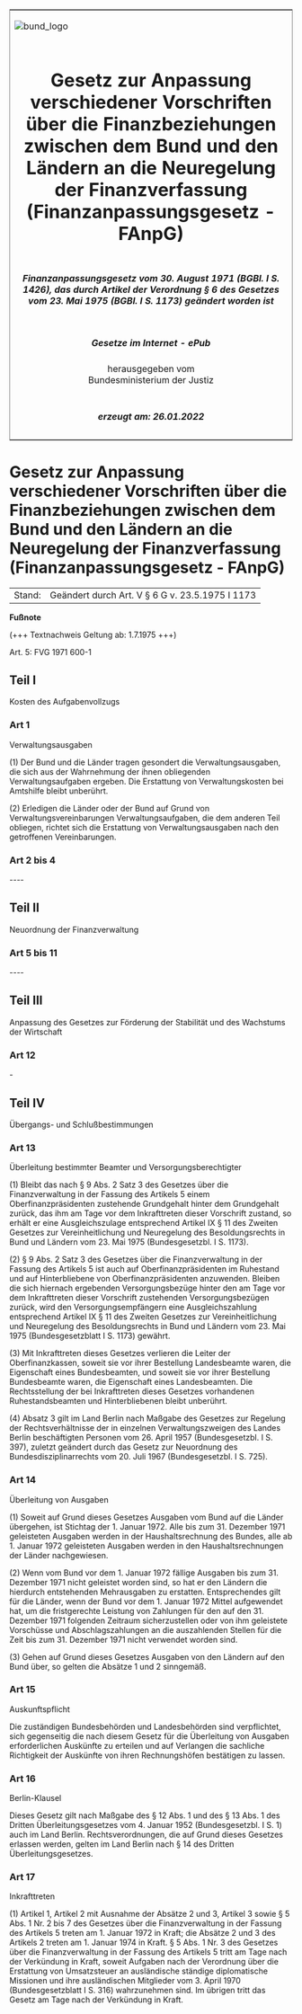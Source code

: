 <span id="DECKBLATT.html"></span>

<table border="0" frame="border" width="100%">

<tr valign="top">

<td align="left">

![bund\_logo](BfJ_2021_Web_de_de.gif)

</td>

<td align="right">

 

</td>

</tr>

<tr align="center" valign="middle">

<td colspan="2">

# Gesetz zur Anpassung verschiedener Vorschriften über die Finanzbeziehungen zwischen dem Bund und den Ländern an die Neuregelung der Finanzverfassung (Finanzanpassungsgesetz - FAnpG)

</td>

</tr>

<tr align="center" valign="middle">

<td colspan="2">

##### Finanzanpassungsgesetz vom 30. August 1971 (BGBl. I S. 1426), das durch Artikel der Verordnung § 6 des Gesetzes vom 23. Mai 1975 (BGBl. I S. 1173) geändert worden ist

</td>

</tr>

<tr align="center" valign="middle">

<td colspan="2">

  
  

##### Gesetze im Internet - ePub  
  
herausgegeben vom  
Bundesministerium der Justiz

</td>

</tr>

<tr align="center" valign="bottom">

<td colspan="2">

  
  

##### erzeugt am: 26.01.2022

</td>

</tr>

</table>

<span id="BJNR014260971.html"></span>

# Gesetz zur Anpassung verschiedener Vorschriften über die Finanzbeziehungen zwischen dem Bund und den Ländern an die Neuregelung der Finanzverfassung (Finanzanpassungsgesetz - FAnpG)

<div>

<div class="jnhtml">

|        |                                                 |
| ------ | ----------------------------------------------- |
| Stand: | Geändert durch Art. V § 6 G v. 23.5.1975 I 1173 |

</div>

</div>

<div>

  
**Fußnote**

<div class="jnhtml">

<div>

<div class="jurAbsatz">

(+++ Textnachweis Geltung ab: 1.7.1975 +++)

</div>

<div class="jurAbsatz">

  
Art. 5: FVG 1971 600-1

</div>

</div>

</div>

</div>

<span id="BJNR014260971BJNG000100319.html"></span>

## Teil I  
Kosten des Aufgabenvollzugs

<span id="BJNR014260971BJNE000500319.html"></span>

### Art 1  
Verwaltungsausgaben

<div>

<div class="jnhtml">

<div>

<div class="jurAbsatz">

(1) Der Bund und die Länder tragen gesondert die Verwaltungsausgaben,
die sich aus der Wahrnehmung der ihnen obliegenden Verwaltungsaufgaben
ergeben. Die Erstattung von Verwaltungskosten bei Amtshilfe bleibt
unberührt.

</div>

<div class="jurAbsatz">

(2) Erledigen die Länder oder der Bund auf Grund von
Verwaltungsvereinbarungen Verwaltungsaufgaben, die dem anderen Teil
obliegen, richtet sich die Erstattung von Verwaltungsausgaben nach den
getroffenen Vereinbarungen.

</div>

</div>

</div>

</div>

<span id="BJNR014260971BJNE000600319.html"></span>

### Art 2 bis 4  
\----

<span id="BJNR014260971BJNG000200319.html"></span>

## Teil II  
Neuordnung der Finanzverwaltung

<span id="BJNR014260971BJNE000700319.html"></span>

### Art 5 bis 11  
\----

<span id="BJNR014260971BJNG000300319.html"></span>

## Teil III  
Anpassung des Gesetzes zur Förderung der Stabilität und des Wachstums der Wirtschaft

<span id="BJNR014260971BJNE000800319.html"></span>

### Art 12  

<div>

<div class="jnhtml">

<div>

<div class="jurAbsatz">

\-

</div>

</div>

</div>

</div>

<span id="BJNR014260971BJNG000400319.html"></span>

## Teil IV  
Übergangs- und Schlußbestimmungen

<span id="BJNR014260971BJNE000900319.html"></span>

### Art 13  
Überleitung bestimmter Beamter und Versorgungsberechtigter

<div>

<div class="jnhtml">

<div>

<div class="jurAbsatz">

(1) Bleibt das nach § 9 Abs. 2 Satz 3 des Gesetzes über die
Finanzverwaltung in der Fassung des Artikels 5 einem
Oberfinanzpräsidenten zustehende Grundgehalt hinter dem Grundgehalt
zurück, das ihm am Tage vor dem Inkrafttreten dieser Vorschrift
zustand, so erhält er eine Ausgleichszulage entsprechend Artikel IX § 11
des Zweiten Gesetzes zur Vereinheitlichung und Neuregelung des
Besoldungsrechts in Bund und Ländern vom 23. Mai 1975 (Bundesgesetzbl. I
S. 1173).

</div>

<div class="jurAbsatz">

(2) § 9 Abs. 2 Satz 3 des Gesetzes über die Finanzverwaltung in der
Fassung des Artikels 5 ist auch auf Oberfinanzpräsidenten im Ruhestand
und auf Hinterbliebene von Oberfinanzpräsidenten anzuwenden. Bleiben die
sich hiernach ergebenden Versorgungsbezüge hinter den am Tage vor dem
Inkrafttreten dieser Vorschrift zustehenden Versorgungsbezügen zurück,
wird den Versorgungsempfängern eine Ausgleichszahlung entsprechend
Artikel IX § 11 des Zweiten Gesetzes zur Vereinheitlichung und
Neuregelung des Besoldungsrechts in Bund und Ländern vom 23. Mai 1975
(Bundesgesetzblatt I S. 1173) gewährt.

</div>

<div class="jurAbsatz">

(3) Mit Inkrafttreten dieses Gesetzes verlieren die Leiter der
Oberfinanzkassen, soweit sie vor ihrer Bestellung Landesbeamte waren,
die Eigenschaft eines Bundesbeamten, und soweit sie vor ihrer Bestellung
Bundesbeamte waren, die Eigenschaft eines Landesbeamten. Die
Rechtsstellung der bei Inkrafttreten dieses Gesetzes vorhandenen
Ruhestandsbeamten und Hinterbliebenen bleibt unberührt.

</div>

<div class="jurAbsatz">

(4) Absatz 3 gilt im Land Berlin nach Maßgabe des Gesetzes zur Regelung
der Rechtsverhältnisse der in einzelnen Verwaltungszweigen des Landes
Berlin beschäftigten Personen vom 26. April 1957 (Bundesgesetzbl. I S.
397), zuletzt geändert durch das Gesetz zur Neuordnung des
Bundesdisziplinarrechts vom 20. Juli 1967 (Bundesgesetzbl. I S. 725).

</div>

</div>

</div>

</div>

<span id="BJNR014260971BJNE001000319.html"></span>

### Art 14  
Überleitung von Ausgaben

<div>

<div class="jnhtml">

<div>

<div class="jurAbsatz">

(1) Soweit auf Grund dieses Gesetzes Ausgaben vom Bund auf die Länder
übergehen, ist Stichtag der 1. Januar 1972. Alle bis zum 31. Dezember
1971 geleisteten Ausgaben werden in der Haushaltsrechnung des Bundes,
alle ab 1. Januar 1972 geleisteten Ausgaben werden in den
Haushaltsrechnungen der Länder nachgewiesen.

</div>

<div class="jurAbsatz">

(2) Wenn vom Bund vor dem 1. Januar 1972 fällige Ausgaben bis zum 31.
Dezember 1971 nicht geleistet worden sind, so hat er den Ländern die
hierdurch entstehenden Mehrausgaben zu erstatten. Entsprechendes gilt
für die Länder, wenn der Bund vor dem 1. Januar 1972 Mittel aufgewendet
hat, um die fristgerechte Leistung von Zahlungen für den auf den 31.
Dezember 1971 folgenden Zeitraum sicherzustellen oder von ihm geleistete
Vorschüsse und Abschlagszahlungen an die auszahlenden Stellen für die
Zeit bis zum 31. Dezember 1971 nicht verwendet worden sind.

</div>

<div class="jurAbsatz">

(3) Gehen auf Grund dieses Gesetzes Ausgaben von den Ländern auf den
Bund über, so gelten die Absätze 1 und 2 sinngemäß.

</div>

</div>

</div>

</div>

<span id="BJNR014260971BJNE001100319.html"></span>

### Art 15  
Auskunftspflicht

<div>

<div class="jnhtml">

<div>

<div class="jurAbsatz">

Die zuständigen Bundesbehörden und Landesbehörden sind verpflichtet,
sich gegenseitig die nach diesem Gesetz für die Überleitung von Ausgaben
erforderlichen Auskünfte zu erteilen und auf Verlangen die sachliche
Richtigkeit der Auskünfte von ihren Rechnungshöfen bestätigen zu lassen.

</div>

</div>

</div>

</div>

<span id="BJNR014260971BJNE001200319.html"></span>

### Art 16  
Berlin-Klausel

<div>

<div class="jnhtml">

<div>

<div class="jurAbsatz">

Dieses Gesetz gilt nach Maßgabe des § 12 Abs. 1 und des § 13 Abs. 1 des
Dritten Überleitungsgesetzes vom 4. Januar 1952 (Bundesgesetzbl. I S. 1)
auch im Land Berlin. Rechtsverordnungen, die auf Grund dieses Gesetzes
erlassen werden, gelten im Land Berlin nach § 14 des Dritten
Überleitungsgesetzes.

</div>

</div>

</div>

</div>

<span id="BJNR014260971BJNE001300319.html"></span>

### Art 17  
Inkrafttreten

<div>

<div class="jnhtml">

<div>

<div class="jurAbsatz">

(1) Artikel 1, Artikel 2 mit Ausnahme der Absätze 2 und 3, Artikel 3
sowie § 5 Abs. 1 Nr. 2 bis 7 des Gesetzes über die Finanzverwaltung in
der Fassung des Artikels 5 treten am 1. Januar 1972 in Kraft; die
Absätze 2 und 3 des Artikels 2 treten am 1. Januar 1974 in Kraft. § 5
Abs. 1 Nr. 3 des Gesetzes über die Finanzverwaltung in der Fassung des
Artikels 5 tritt am Tage nach der Verkündung in Kraft, soweit Aufgaben
nach der Verordnung über die Erstattung von Umsatzsteuer an ausländische
ständige diplomatische Missionen und ihre ausländischen Mitglieder vom
3. April 1970 (Bundesgesetzblatt I S. 316) wahrzunehmen sind. Im übrigen
tritt das Gesetz am Tage nach der Verkündung in Kraft.

</div>

</div>

</div>

</div>
